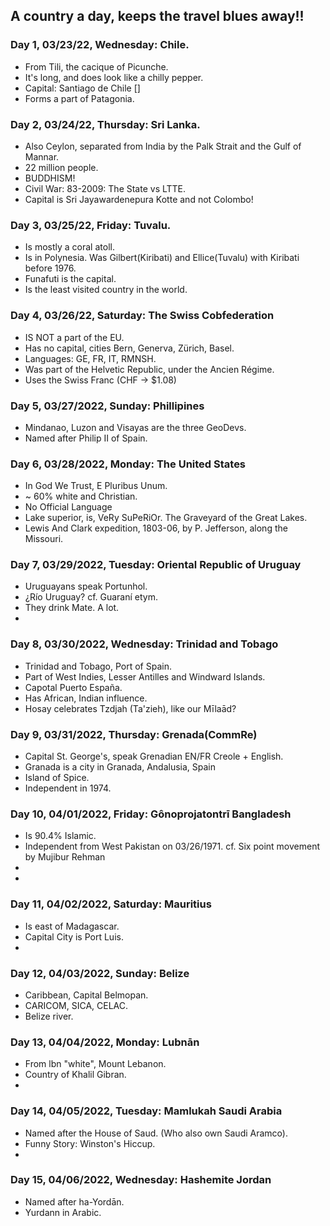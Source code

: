 ## A country a day, keeps the travel blues away!! ##

### Day 1, 03/23/22, Wednesday: **Chile.** ###

+ From Tili, the cacique of Picunche.
+ It's long, and does look like a chilly pepper.
+ Capital: Santiago de Chile []
+ Forms a part of Patagonia.


### Day 2, 03/24/22, Thursday: **Sri Lanka.** ###

+ Also Ceylon, separated from India by the Palk Strait and the Gulf of Mannar.
+ 22 million people.
+ BUDDHISM!
+ Civil War: 83-2009: The State vs LTTE.
+ Capital is Sri Jayawardenepura Kotte and not Colombo!

### Day 3, 03/25/22, Friday: **Tuvalu.** ###

+ Is mostly a coral atoll.
+ Is in Polynesia. Was Gilbert(Kiribati) and Ellice(Tuvalu) with Kiribati before 1976.
+ Funafuti is the capital.
+ Is the least visited country in the world.

### Day 4, 03/26/22, Saturday: **The Swiss Cobfederation** ###

+ IS NOT a part of the EU.
+ Has no capital, cities Bern, Generva, Zürich, Basel.
+ Languages: GE, FR, IT, RMNSH.
+ Was part of the Helvetic Republic, under the Ancien Régime.
+ Uses the Swiss Franc (CHF -> $1.08)

### Day 5, 03/27/2022, Sunday: **Phillipines** ###

+ Mindanao, Luzon and Visayas are the three GeoDevs.
+ Named after Philip II of Spain.

### Day 6, 03/28/2022, Monday: **The United States** ###

+ In God We Trust, E Pluribus Unum.
+ ~ 60% white and Christian.
+ No Official Language 
+ Lake superior, is, VeRy SuPeRiOr. The Graveyard of the Great Lakes.
+ Lewis And Clark expedition, 1803-06, by P. Jefferson, along the Missouri.

### Day 7, 03/29/2022, Tuesday: **Oriental Republic of Uruguay** ###

+ Uruguayans speak Portunhol.
+ ¿Río Uruguay? cf. Guaraní etym.
+ They drink Mate. A lot.
+ 

### Day 8, 03/30/2022, Wednesday: **Trinidad and Tobago** ###

+ Trinidad and Tobago, Port of Spain.
+ Part of West Indies, Lesser Antilles and Windward Islands.
+ Capotal Puerto España.
+ Has African, Indian influence.
+ Hosay celebrates Tzdjah (Ta'zieh), like our Mīlaād?

### Day 9, 03/31/2022, Thursday: **Grenada(CommRe)** ###

+ Capital St. George's, speak Grenadian EN/FR Creole + English.
+ Granada is a city in Granada, Andalusia, Spain
+ Island of Spice.
+ Independent in 1974.

### Day 10, 04/01/2022, Friday: **Gônoprojatontrī Bangladesh** ###

+ Is 90.4% Islamic.
+ Independent from West Pakistan on 03/26/1971. cf. Six point movement by Mujibur Rehman
+ 
+

### Day 11, 04/02/2022, Saturday: **Mauritius** ###

+ Is east of Madagascar.
+ Capital City is Port Luis.
+ 

### Day 12, 04/03/2022, Sunday: **Belize** ###

+ Caribbean, Capital Belmopan.
+ CARICOM, SICA, CELAC.
+ Belize river.

### Day 13, 04/04/2022, Monday: **Lubnān** ###

+ From lbn "white",  Mount Lebanon.
+ Country of Khalil Gibran. 
+ 

### Day 14, 04/05/2022, Tuesday: **Mamlukah Saudi Arabia** ###

+ Named after the House of Saud. (Who also own Saudi Aramco).
+ Funny Story: Winston's Hiccup.
+ 

### Day 15, 04/06/2022, Wednesday: **Hashemite Jordan** ###

+ Named after ha-Yordān.
+ Yurdann in Arabic.

